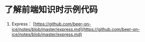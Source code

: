 # 了解前端知识时示例代码

1.	Express： [https://github.com/beer-on-ice/notes/blob/master/express.md](https://github.com/beer-on-ice/notes/blob/master/express.md)